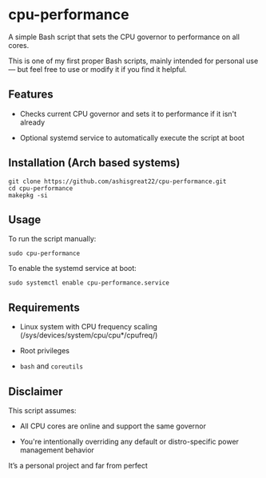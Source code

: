 # cpu-performance
A simple Bash script that sets the CPU governor to performance on all cores.

This is one of my first proper Bash scripts, mainly intended for personal use — but feel free to use or modify it if you find it helpful.

## Features

* Checks current CPU governor and sets it to performance if it isn't already

* Optional systemd service to automatically execute the script at boot


## Installation (Arch based systems)

```
git clone https://github.com/ashisgreat22/cpu-performance.git
cd cpu-performance
makepkg -si
```
## Usage 
To run the script manually:

```sudo cpu-performance```

To enable the systemd service at boot:

```sudo systemctl enable cpu-performance.service```

## Requirements

* Linux system with CPU frequency scaling (/sys/devices/system/cpu/cpu*/cpufreq/)

* Root privileges

* `bash` and `coreutils`

## Disclaimer
 This script assumes:

* All CPU cores are online and support the same governor

* You're intentionally overriding any default or distro-specific power management behavior

It’s a personal project and far from perfect
